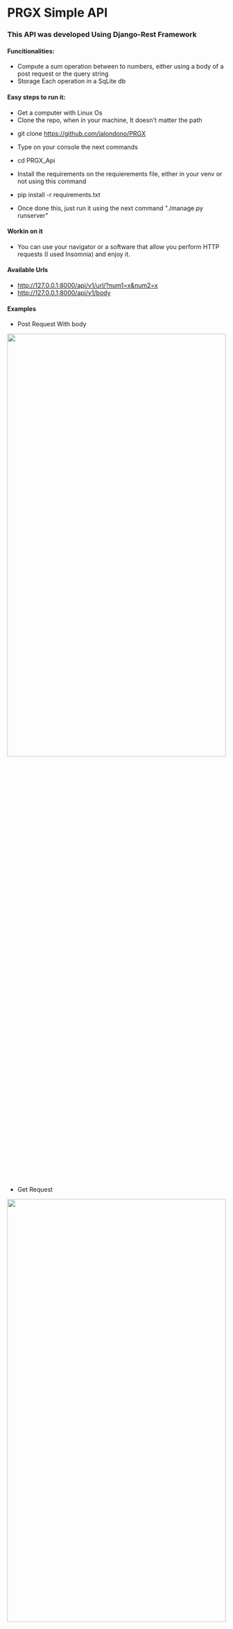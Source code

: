 # PRGX Simple API

### This API was developed Using Django-Rest Framework
#### Funcitionalities:
* Compute a sum operation between to numbers, either using a body of a post request or the query string
* Storage Each operation in a SqLite db

#### Easy steps to run it:
* Get a computer with Linux Os
* Clone the repo, when in your machine, It doesn't matter the path
- git clone https://github.com/jalondono/PRGX
* Type on your console the next commands
- cd PRGX_Api
* Install the requirements on the requierements file,  either in your venv or not using this command
- pip install -r requirements.txt
* Once done this, just run it using the next command  "./manage.py runserver"      

#### Workin on it
* You can use your navigator or a software that allow you perform HTTP requests (I used Insomnia)
and enjoy it.

#### Available Urls
 * http://127.0.0.1:8000/api/v1/url/?num1=x&num2=x
 * http://127.0.0.1:8000/api/v1/body


#### Examples
* Post Request With body
<img align="center" src="https://i.ibb.co/NsMcD2x/body-post.png" height="50%" width="100%"/>

* Get Request
<img align="center" src="https://i.ibb.co/p03FfwV/get.png" height="50%" width="100%"/>

* POST REQUEST with Query string
<img align="center" src="https://i.ibb.co/99gs10T/URL-POST.png" height="50%" width="100%"/>
